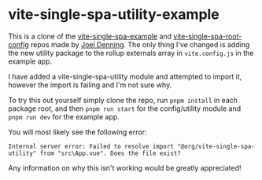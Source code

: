 # vite-single-spa-utility-example

This is a clone of the [vite-single-spa-example](https://github.com/joeldenning/vite-single-spa-example) and [vite-single-spa-root-config](https://github.com/joeldenning/vite-single-spa-root-config) repos made by [Joel Denning](https://github.com/joeldenning/vite-single-spa-root-config). The only thing I've changed is adding the new utility package to the rollup externals array in `vite.config.js` in the example app.

I have added a vite-single-spa-utility module and attempted to import it, however the import is failing and I'm not sure why.

To try this out yourself simply clone the repo, run `pnpm install` in each package root, and then `pnpm run start` for the config/utility module and `pnpm run dev` for the example app.

You will most likely see the following error:

```Internal server error: Failed to resolve import "@org/vite-single-spa-utility" from "src\App.vue". Does the file exist?```

Any information on why this isn't working would be greatly appreciated!
